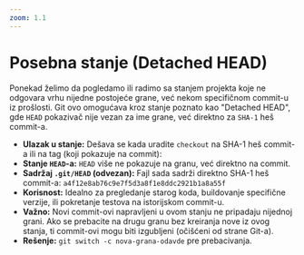 ```yaml
---
zoom: 1.1
---
```


# Posebna stanje (Detached HEAD)

<v-click>

Ponekad želimo da pogledamo ili radimo sa stanjem projekta koje ne odgovara vrhu nijedne postojeće grane, već nekom 
specifičnom commit-u iz prošlosti. Git ovo omogućava kroz stanje poznato kao "Detached HEAD", gde `HEAD` pokazivač nije 
vezan za ime grane, već direktno za `SHA-1` heš commit-a.

</v-click>

<v-clicks>

- **Ulazak u stanje:** Dešava se kada uradite `checkout` na SHA-1 heš commit-a ili na tag (koji pokazuje na commit):
- **Stanje `HEAD`-a:** `HEAD` više ne pokazuje na granu, već direktno na commit.
- **Sadržaj `.git/HEAD` (odvezan):** Fajl sada sadrži direktno SHA-1 heš commit-a: `a4f12e8ab76c9e7f5d3a8f1e8ddc2921b1a8a55f`
- **Korisnost:** Idealno za pregledanje starog koda, buildovanje specifične verzije, ili pokretanje testova na istorijskom commit-u.
- **Važno:** Novi commit-ovi napravljeni u ovom stanju ne pripadaju nijednoj grani. Ako se prebacite na drugu granu bez 
kreiranja nove iz ovog stanja, ti commit-ovi mogu biti izgubljeni (očišćeni od strane Git-a). 
- **Rešenje:** `git switch -c nova-grana-odavde` pre prebacivanja.

</v-clicks>